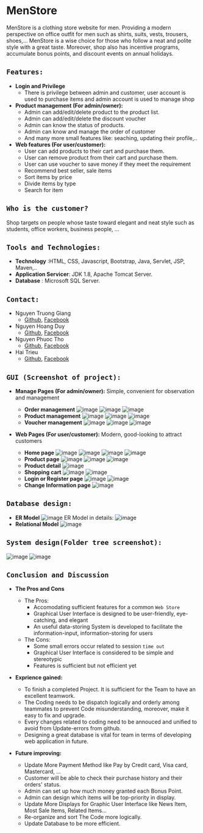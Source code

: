 # MenStore
MenStore is a clothing store website for men. Providing a modern perspective on office outfit for men such as shirts, suits, vests, trousers, shoes,... MenStore is a wise choice for those who follow a neat and polite style with a great taste. Moreover, shop also has incentive programs, accumulate bonus points, and discount events on annual holidays.

## `Features:`
* **Login and Privilege**
    * There is privilege between admin and customer, user account is used to purchase items and admin account is used to manage shop
* **Product management (For admin/owner):**
    * Admin can add/edit/delete product to the product list.
    * Admin can add/edit/delete the discount voucher
    * Admin can know the status of products. 
    * Admin can know and manage the order of customer
    * And many more small features like: seaching, updating their profile,..
* **Web features (For user/customer):**
    * User can add products to their cart and purchase them.
    * User can remove product from their cart and purchase them.
    * User can use voucher to save money if they meet the requirement
    * Recommend best seller, sale items
    * Sort items by price
    * Divide items by type
    * Search for item
## `Who is the customer?`
Shop targets on people whose taste toward elegant and neat style such as students, office workers, business people, ...
## `Tools and Technologies:`
* **Technology** :HTML, CSS, Javascript, Bootstrap, Java, Servlet, JSP, Maven,..
* **Application Servicer**: JDK 1.8, Apache Tomcat Server.
* **Database** : Microsoft SQL Server.
## `Contact:`
* Nguyen Truong Giang </br>
  -   [Github](https://github.com/GiangNTSE150747), [Facebook](https://www.facebook.com/TrGiang.ne/)
* Nguyen Hoang Duy
  -   [Github](https://github.com/GiangNTSE150747), [Facebook](https://www.facebook.com/TrGiang.ne/)
* Nguyen Phuoc Tho
  -   [Github](https://github.com/NPTho), [Facebook](https://www.facebook.com/IvorEos/)
* Hai Trieu 
  -   [Github](https://github.com/GiangNTSE150747), [Facebook](https://www.facebook.com/TrGiang.ne/)
 ## `GUI (Screenshot of project):`
 * **Manage Pages (For admin/owner):** Simple, convenient for observation and management
   * **Order management**
 ![image](https://user-images.githubusercontent.com/97748149/159172384-66b3bddb-cd20-45bf-a03e-9f4bc955db0b.jpg)
 ![image](https://user-images.githubusercontent.com/97748149/159172551-b571c2a1-f6f7-4ab2-b980-0afa1544f76a.jpg)
 ![image](https://user-images.githubusercontent.com/97748149/159174537-a2df73ae-c42e-4236-9c73-14004cd928fa.jpg)
   * **Product management**
 ![image](https://user-images.githubusercontent.com/97748149/159172657-57a8a76d-5412-4081-8d50-4b4858e17a80.jpg)
 ![image](https://user-images.githubusercontent.com/97748149/159172763-50e2a782-e68e-45e6-a80d-701eb6e62201.jpg)
 ![image](https://user-images.githubusercontent.com/97748149/159172785-5b426156-4a9f-40a6-9211-0220db749645.jpg)
   * **Voucher management**
 ![image](https://user-images.githubusercontent.com/97748149/159173054-0e870211-afc8-4acb-b13e-4b5a70014744.jpg)
 ![image](https://user-images.githubusercontent.com/97748149/159173109-9860138a-e9cb-4afd-b534-1ff515fd8487.jpg)
 ![image](https://user-images.githubusercontent.com/97748149/159173149-9267ce79-8495-4e4d-82a0-98f3b52e189b.jpg)

* **Web Pages (For user/customer):** Modern, good-looking to attract customers
   * **Home page**
![image](https://user-images.githubusercontent.com/97748149/159173375-9c9d2974-bdb6-4771-bc46-a591b5708805.jpg)
![image](https://user-images.githubusercontent.com/97748149/159173396-cbd7eea7-891c-4740-8c50-352b7d476765.jpg)
![image](https://user-images.githubusercontent.com/97748149/159173407-11abb019-8656-4615-90d5-3d9212006c56.jpg)
![image](https://user-images.githubusercontent.com/97748149/159173414-9a0db45e-1ba7-4960-8db2-d02919c1f9be.jpg)
   * **Product page**
![image](https://user-images.githubusercontent.com/97748149/159173553-a403c6a4-478d-4493-ac49-f56f6ed79a0b.jpg)
![image](https://user-images.githubusercontent.com/97748149/159173571-e426a237-4122-457b-b9fa-e74a568dd768.jpg)
![image](https://user-images.githubusercontent.com/97748149/159173585-4928606d-7c07-4a02-b9bf-2148bd4dad70.jpg)
   * **Product detail**
![image](https://user-images.githubusercontent.com/97748149/159173632-87734e10-1503-467d-b074-749d2da1080f.jpg)
   * **Shopping cart**
![image](https://user-images.githubusercontent.com/97748149/159173836-3e18ce87-8ca1-4089-bb14-9990fd86ec62.jpg)
![image](https://user-images.githubusercontent.com/97748149/159173851-a272a99e-d260-4374-a46f-73782e6a9411.jpg)
   * **Login or Register page**
![image](https://user-images.githubusercontent.com/97748149/159174005-28cb915d-83f4-42e3-819b-939fd1f14fe6.jpg)
![image](https://user-images.githubusercontent.com/97748149/159174018-96655499-e4cd-4445-af21-d72dd8c0a718.jpg)
   * **Change Information page**
![image](https://user-images.githubusercontent.com/97748149/159174070-f88e08f5-4ec6-4d08-a407-96e93528ec3d.jpg)


## `Database design:`
* **ER Model**
![image](https://user-images.githubusercontent.com/90202401/156303703-6fddce9e-ba94-44f5-b6d2-369bdb11017c.png)
ER Model in details:
![image](https://user-images.githubusercontent.com/90202401/156302655-0f34556a-ecc6-4fe0-87ea-8e194ecad0a3.png)
* **Relational Model**
![image](https://user-images.githubusercontent.com/90202401/156308944-a0ecf44a-3fad-4f5f-9a8a-d447944a249b.png)
## `System design(Folder tree screenshot):`
![image](https://user-images.githubusercontent.com/90202401/159242963-ce532bae-70b1-4c29-b122-58d04b62b8d3.png)
![image](https://user-images.githubusercontent.com/90202401/159243018-76137b64-61d8-47db-b82d-d91a5ad90354.png)


## `Conclusion and Discussion`
   * **The Pros and Cons**
      * The Pros:
         * Accomodating sufficient features for a common `Web Store`
         * Graphical User Interface is designed to be user-friendly, eye-catching, and elegant
         * An useful data-storing System is developed to facilitate the information-input, information-storing for users
      * The Cons:
         * Some small errors occur related to session `time out`
         * Graphical User Interface is considered to be simple and stereotypic
         * Features is sufficient but not efficient yet
         
   * **Exprience gained:**
      * To finish a completed Project. It is sufficient for the Team to have an excellent teamwork.
      * The Coding needs to be dispatch logically and orderly among teammates to prevent Code misunderstanding, moreover, make it easy to fix and upgrade.
      * Every changes related to coding need to be annouced and unified to avoid from Update-errors from github.
      * Designing a great database is vital for team in terms of developing web application in future.
      
      
   * **Future improving:**
      * Update More Payment Method like Pay by Credit card, Visa card, Mastercard, ...
      * Customer will be able to check their purchase history and their orders' status.
      * Admin can set up how much money granted each Bonus Point.
      * Admin can design which items will be top-priority in display.
      * Update More Displays for Graphic User Interface like News Item, Most Sale Items, Related Items... 
      * Re-organize and sort The Code more logically.
      * Update Database to be more efficient.
